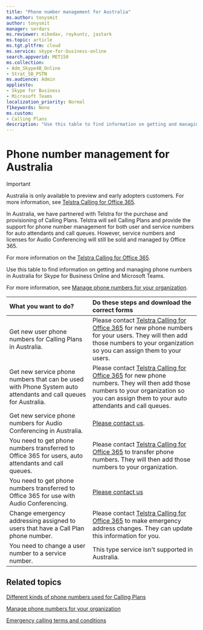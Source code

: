 ```yaml
---
title: "Phone number management for Australia"
ms.author: tonysmit
author: tonysmit
manager: serdars
ms.reviewer: mikedav, roykuntz, jastark
ms.topic: article
ms.tgt.pltfrm: cloud
ms.service: skype-for-business-online
search.appverid: MET150
ms.collection:
- Adm_Skype4B_Online
- Strat_SB_PSTN
ms.audience: Admin
appliesto:
- Skype for Business
- Microsoft Teams
localization_priority: Normal
f1keywords: None
ms.custom:
- Calling Plans
description: "Use this table to find information on getting and managing phone numbers in Australia for Skype for Business Online and Microsoft Teams."
---
```


# Phone number management for Australia
> [!IMPORTANT]
> Australia is only available to preview and early adopters customers. For more information, see [Telstra Calling for Office 365](https://aka.ms/TelstraVoicePlan).

In Australia, we have partnered with Telstra for the purchase and provisioning of Calling Plans. Telstra will sell Calling Plans and provide the support for phone number management for both user and service numbers for auto attendants and call queues. However, service numbers and licenses for Audio Conferencing will still be sold and managed by Office 365.

For more information on the [Telstra Calling for Office 365](https://aka.ms/TelstraVoicePlan).

Use this table to find information on getting and managing phone numbers in Australia for Skype for Business Online and Microsoft Teams.

For more information, see  [Manage phone numbers for your organization](manage-phone-numbers-for-your-organization.md).
  
|**What you want to do?**|**Do these steps and download the correct forms**|
|:-----|:-----|
|Get new user phone numbers for Calling Plans in Australia.   <br/> |Please contact [Telstra Calling for Office 365](https://aka.ms/TelstraVoicePlan) for new phone numbers for your users. They will then add those numbers to your organization so you can assign them to your users. <br/>
|Get new service phone numbers that can be used with Phone System auto attendants and call queues for Australia. <br/> |Please contact [Telstra Calling for Office 365](https://aka.ms/TelstraVoicePlan) for new phone numbers. They will then add those numbers to your organization so you can assign them to your auto attendants and call queues. <br/>|
|Get new service phone numbers for Audio Conferencing in Australia.   <br/> |[Please contact us](mailto:ptnapac@microsoft.com).|
|You need to get phone numbers transferred to Office 365 for users, auto attendants and call queues.  <br/> |Please contact [Telstra Calling for Office 365](https://aka.ms/TelstraVoicePlan) to transfer phone numbers. They will then add those numbers to your organization.  <br/> |
|You need to get phone numbers transferred to Office 365 for use with Audio Conferencing.  |[Please contact us](mailto:ptnapac@microsoft.com) |
|Change emergency addressing assigned to users that have a Call Plan phone number. |Please contact [Telstra Calling for Office 365](https://aka.ms/TelstraVoicePlan) to make emergency address changes. They can update this information for you.|
|You need to change a user number to a service number. |This type service isn't supported in Australia.

## Related topics

[Different kinds of phone numbers used for Calling Plans](../different-kinds-of-phone-numbers-used-for-calling-plans.md)

[Manage phone numbers for your organization](manage-phone-numbers-for-your-organization.md)

[Emergency calling terms and conditions](../emergency-calling-terms-and-conditions.md)